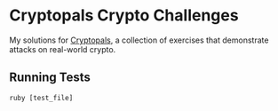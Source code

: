 # Cryptopals Crypto Challenges

My solutions for [Cryptopals](https://cryptopals.com/), a collection of exercises that demonstrate attacks on real-world crypto. 

## Running Tests

```
ruby [test_file]
```
